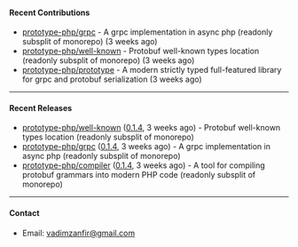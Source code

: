#### Recent Contributions

- [prototype-php/grpc](https://github.com/prototype-php/grpc) - A grpc implementation in async php (readonly subsplit of monorepo)  (3 weeks ago)
- [prototype-php/well-known](https://github.com/prototype-php/well-known) - Protobuf well-known types location (readonly subsplit of monorepo) (3 weeks ago)
- [prototype-php/prototype](https://github.com/prototype-php/prototype) - A modern strictly typed full-featured library for grpc and protobuf serialization (3 weeks ago)

---

#### Recent Releases

- [prototype-php/well-known](https://github.com/prototype-php/well-known) ([0.1.4](https://github.com/prototype-php/well-known/releases/tag/0.1.4), 3 weeks ago) - Protobuf well-known types location (readonly subsplit of monorepo)
- [prototype-php/grpc](https://github.com/prototype-php/grpc) ([0.1.4](https://github.com/prototype-php/grpc/releases/tag/0.1.4), 3 weeks ago) - A grpc implementation in async php (readonly subsplit of monorepo) 
- [prototype-php/compiler](https://github.com/prototype-php/compiler) ([0.1.4](https://github.com/prototype-php/compiler/releases/tag/0.1.4), 3 weeks ago) - A tool for compiling protobuf grammars into modern PHP code (readonly subsplit of monorepo)

---

#### Contact

- Email: [vadimzanfir@gmail.com](mailto://vadimzanfir@gmail.com)
